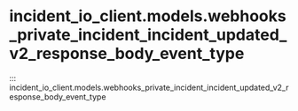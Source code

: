 # incident_io_client.models.webhooks_private_incident_incident_updated_v2_response_body_event_type

::: incident_io_client.models.webhooks_private_incident_incident_updated_v2_response_body_event_type
